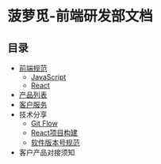 # 菠萝觅-前端研发部文档

## 目录
- [前端规范](./standard/_.md)
  - [JavaScript](./standard/Javascript.md)
  - [React](./standard/React.md)
- [产品列表](./PRODUCT.md)
- [客户服务](https://github.com/kpboluome/oto_saas_web_app_rebuild_publish/blob/develop/CUSTOMER.md)
- 技术分享
  - [Git Flow](./share/SU/git_flow.md)
  - [React项目构建](./share/LEO/React基础规范.md)
  - [软件版本号规范](./share/SU/软件版本号规范.md)
- 客户产品对接须知

